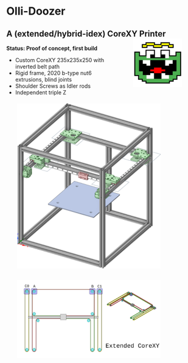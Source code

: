 # Olli-Doozer
## A (extended/hybrid-idex) CoreXY Printer <img align="right" style="padding: 0 2em 2em 2em" width=128 src="docs/olli-logo.svg" />

__Status: Proof of concept, first build__

- Custom CoreXY 235x235x250 with inverted belt path
- Rigid frame, 2020 b-type nut6 extrusions, blind joints
- Shoulder Screws as Idler rods
- Independent triple Z

<img style="padding: 0 2em 2em 2em; max-width:75%" src="docs/Doozer-CoreXY.png" />

<img style="padding: 0 2em 2em 2em; max-width:75%" src="docs/extended_corexy.png" />

